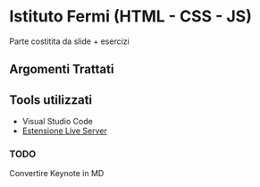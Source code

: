 # Istituto Fermi (HTML - CSS - JS)
Parte costitita da slide + esercizi

## Argomenti Trattati

## Tools utilizzati 
- Visual Studio Code
- [Estensione Live Server](https://github.com/ritwickdey/vscode-live-server-plus-plus)



### TODO
Convertire Keynote in MD